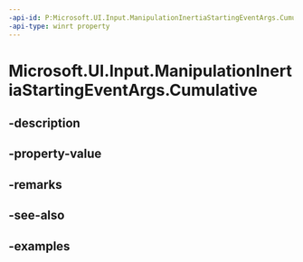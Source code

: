 ```yaml
---
-api-id: P:Microsoft.UI.Input.ManipulationInertiaStartingEventArgs.Cumulative
-api-type: winrt property
---
```


# Microsoft.UI.Input.ManipulationInertiaStartingEventArgs.Cumulative

<!--
public Microsoft.UI.Input.ManipulationDelta Cumulative { get; }
-->


## -description

## -property-value

## -remarks

## -see-also

## -examples


